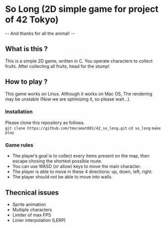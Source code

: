 # So Long (2D simple game for project of 42 Tokyo)
-- And thanks for all the animal! --

## What is this ?
This is a simple 2D game, written in C. You operate characters to collect fruits. After collecting all fruits, head for the stump!

## How to play ?
This game works on Linux.
Although it works on Mac OS, The rendering may be unstable (Now we are optimizing it, so please wait...). 

### Installation
Please clone this repository as follows.  
`git clone https://github.com/tmuramat081/42_so_long.git` 
`cd so_long` 
`make play` 

### Game rules
- The player’s goal is to collect every items present on the map, then escape
chosing the shortest possible route.
- You can use WASD (or allow) keys to move the main character.
- The player is able to move in these 4 directions: up, down, left, right.
- The player should not be able to move into walls.

## Thecnical issues
- Sprite animation
- Multiple characters
- Limiter of max FPS
- Linier interpolation (LERP)
